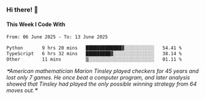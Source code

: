 ### Hi there! 👋

#### This Week I Code With
<!--START_SECTION:waka-->

```txt
From: 06 June 2025 - To: 13 June 2025

Python       9 hrs 20 mins   █████████████▓░░░░░░░░░░░   54.41 %
TypeScript   6 hrs 32 mins   █████████▓░░░░░░░░░░░░░░░   38.14 %
Other        11 mins         ▒░░░░░░░░░░░░░░░░░░░░░░░░   01.11 %
```

<!--END_SECTION:waka-->

<!--STARTS_HERE_QUOTE_README-->
<i>❝American mathematician Marion Tinsley played checkers for 45 years and lost only 7 games. He once beat a computer program, and later analysis showed that Tinsley had played the only possible winning strategy from 64 moves out.❞</i>
<!--ENDS_HERE_QUOTE_README-->
